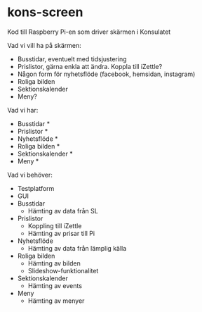 # kons-screen
Kod till Raspberry Pi-en som driver skärmen i Konsulatet

Vad vi vill ha på skärmen:

* Busstidar, eventuelt med tidsjustering
* Prislistor, gärna enkla att ändra. Koppla till iZettle?
* Någon form för nyhetsflöde (facebook, hemsidan, instagram)
* Roliga bilden
* Sektionskalender
* Meny?

Vad vi har:

* Busstidar
    *
* Prislistor
    *
* Nyhetsflöde
    *
* Roliga bilden
    *
* Sektionskalender
    *
* Meny
    *

Vad vi behöver:

* Testplatform
* GUI
* Busstidar
    * Hämting av data från SL
* Prislistor
    * Koppling till iZettle
    * Hämting av prisar till Pi
* Nyhetsflöde
    * Hämting av data från lämplig källa
* Roliga bilden
    * Hämting av bilden
    * Slideshow-funktionalitet
* Sektionskalender
    * Hämting av events
* Meny
    * Hämting av menyer
